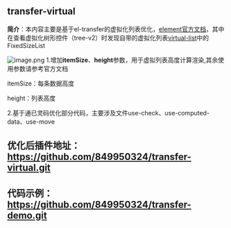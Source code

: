 ## transfer-virtual
**简介**：本内容主要是基于el-transfer的虚拟化列表优化，[element官方文档](https://element-plus.org/zh-CN/component/transfer.html)，其中在查看虚拟化树形控件（tree-v2）时发现自带的虚拟化列表[virtual-list](https://link.juejin.cn/?target=https%3A%2F%2Fgithub.com%2Felement-plus%2Felement-plus%2Fblob%2Fmain%2Fpackages%2Fcomponents%2Fvirtual-list%2Findex.ts "https://github.com/element-plus/element-plus/blob/main/packages/components/virtual-list/index.ts")中的FixedSizeList

![image.png](https://p0-xtjj-private.juejin.cn/tos-cn-i-73owjymdk6/2595fa6df63e404e96ceac3bbc81eaef~tplv-73owjymdk6-jj-mark-v1:0:0:0:0:5o6Y6YeR5oqA5pyv56S-5Yy6IEAg5oan5oas5oOz5YGa55m95pel5qKm:q75.awebp?policy=eyJ2bSI6MywidWlkIjoiMjc0MDQ2MTYzMTcwOTYxNCJ9&rk3s=e9ecf3d6&x-orig-authkey=f32326d3454f2ac7e96d3d06cdbb035152127018&x-orig-expires=1724488518&x-orig-sign=fQGdaLmoWYcwIltU6OlydOp631c%3D)
1.增加**itemSize**、**height**参数，用于虚拟列表高度计算渲染,其余使用参数请参考官方文档

   itemSize：每条数据高度
   
   height：列表高度
   
2.基于通已灵码优化部分代码，主要涉及文件use-check、use-computed-data、use-move


## 优化后插件地址：https://github.com/849950324/transfer-virtual.git
## 代码示例：https://github.com/849950324/transfer-demo.git

